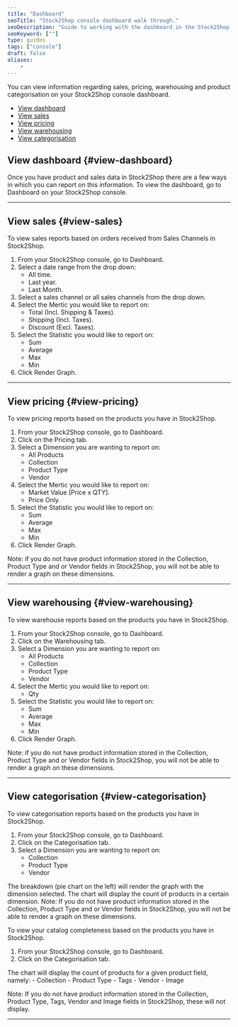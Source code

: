 ```yaml
---
title: "Dashboard"
seoTitle: "Stock2Shop console dashboard walk through."
seoDescription: "Guide to working with the dashboard in the Stock2Shop console."
seoKeyword: [""]
type: guides
tags: ["console"]
draft: false
aliases:
    - 
---
```


You can view information regarding sales, pricing, warehousing and product categorisation on your Stock2Shop console dashboard.  

- [View dashboard](#view-dashboard)
- [View sales](#view-sales)
- [View pricing](#view-pricing)
- [View warehousing](#view-warehousing)
- [View categorisation](#view-categorisation)

## View dashboard {#view-dashboard}
Once you have product and sales data in Stock2Shop there are a few ways in which you can report on this information. 
To view the dashboard, go to Dashboard on your Stock2Shop console.

---

## View sales {#view-sales}
To view sales reports based on orders received from Sales Channels in Stock2Shop.

1. From your Stock2Shop console, go to Dashboard.
2. Select a date range from the drop down:
    - All time.
    - Last year.
    - Last Month.
3. Select a sales channel or all sales channels from the drop down.
4. Select the Mertic you would like to report on:
    - Total (Incl. Shipping & Taxes).
    - Shipping (Incl. Taxes).
    - Discount (Excl. Taxes).
5. Select the Statistic you would like to report on: 
    - Sum
    - Average
    - Max
    - Min
6. Click Render Graph. 

---

## View pricing {#view-pricing}
To view pricing reports based on the products you have in Stock2Shop.

1. From your Stock2Shop console, go to Dashboard.
2. Click on the Pricing tab.
3. Select a Dimension you are wanting to report on:
    - All Products
    - Collection
    - Product Type
    - Vendor
4. Select the Mertic you would like to report on:
    - Market Value [Price x QTY].
    - Price Only.
5. Select the Statistic you would like to report on: 
    - Sum
    - Average
    - Max
    - Min
6. Click Render Graph. 

Note: if you do not have product information stored in the Collection, Product Type and or Vendor fields in Stock2Shop, you will not be able to render a graph on these dimensions.

---

## View warehousing {#view-warehousing}
To view warehouse reports based on the products you have in Stock2Shop.

1. From your Stock2Shop console, go to Dashboard.
2. Click on the Warehousing tab.
3. Select a Dimension you are wanting to report on:
    - All Products
    - Collection
    - Product Type
    - Vendor
4. Select the Mertic you would like to report on:
    - Qty
5. Select the Statistic you would like to report on: 
    - Sum
    - Average
    - Max
    - Min
6. Click Render Graph. 

Note: if you do not have product information stored in the Collection, Product Type and or Vendor fields in Stock2Shop, you will not be able to render a graph on these dimensions.

---

## View categorisation {#view-categorisation}
To view categorisation reports based on the products you have in Stock2Shop.

1. From your Stock2Shop console, go to Dashboard.
2. Click on the Categorisation tab.
3. Select a Dimension you are wanting to report on:
    - Collection
    - Product Type
    - Vendor

The breakdown (pie chart on the left) will render the graph with the dimension selected. The chart will display the count of products in a certain dimension.
Note: If you do not have product information stored in the Collection, Product Type and or Vendor fields in Stock2Shop, you will not be able to render a graph on these dimensions.

To view your catalog completeness based on the products you have in Stock2Shop.

1. From your Stock2Shop console, go to Dashboard.
2. Click on the Categorisation tab.

The chart will display the count of products for a given product field, namely:
    - Collection
    - Product Type 
    - Tags
    - Vendor
    - Image

Note: If you do not have product information stored in the Collection, Product Type, Tags, Vendor and Image fields in Stock2Shop, these will not display.


---